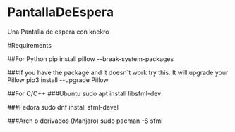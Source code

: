 # PantallaDeEspera
Una Pantalla de espera con knekro


#Requirements

##For Python
pip install pillow --break-system-packages

###If you have the package and it doesn´t work try this. It will upgrade your Pillow
pip3 install --upgrade Pillow  

##For C/C++
###Ubuntu
sudo apt install libsfml-dev

###Fedora
sudo dnf install sfml-devel

###Arch o derivados (Manjaro)
sudo pacman -S sfml







